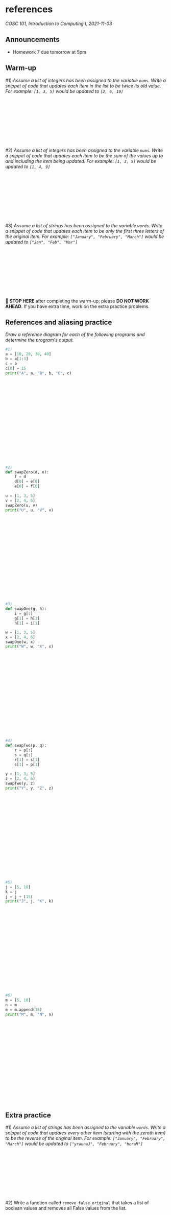 # references
_COSC 101, Introduction to Computing I, 2021-11-03_

## Announcements
* Homework 7 due tomorrow at 5pm

## Warm-up
\#1) *Assume a list of integers has been assigned to the variable `nums`. Write a snippet of code that updates each item in the list to be twice its old value. For example: `[1, 3, 5]` would be updated to `[2, 6, 10]`*

<p style="height:10em;"></p>

\#2) *Assume a list of integers has been assigned to the variable `nums`. Write a snippet of code that updates each item to be the sum of the values up to and including the item being updated. For example: `[1, 3, 5]` would be updated to `[1, 4, 9]`*

<p style="height:10em;"></p>

\#3) *Assume a list of strings has been assigned to the variable `words`. Write a snippet of code that updates each item to be only the first three letters of the original item. For example: `["January", "February", "March"]` would be updated to `["Jan", "Feb", "Mar"]`*

<p style="height:10em;"></p>

🛑 **STOP HERE** after completing the warm-up; please **DO NOT WORK AHEAD**. If you have extra time, work on the extra practice problems.

<div style="page-break-after:always;"></div>

## References and aliasing practice
_Draw a reference diagram for each of the following programs and determine the program's output._


```python
#1)
a = [10, 20, 30, 40]
b = a[1:3]
c = b
c[0] = 15
print("A", a, "B", b, "C", c)
```

<p style="height:18em;"></p>


```python
#2)
def swapZero(d, e):
    f = d
    d[0] = e[0]
    e[0] = f[0]
    
u = [1, 3, 5]
v = [2, 4, 6]
swapZero(u, v)
print("U", u, "V", v)
```

<p style="height:18em;"></p>

<div style="page-break-after:always;"></div>


```python
#3)
def swapOne(g, h):
    i = g[:]
    g[1] = h[1]
    h[1] = i[1]

w = [1, 3, 5]
x = [2, 4, 6]
swapOne(w, x)
print("W", w, "X", x)
```

<p style="height:18em;"></p>


```python
#4)
def swapTwo(p, q):
    r = p[:]
    s = q[:]
    r[1] = s[1]
    s[1] = p[1]
    
y = [1, 3, 5]
z = [2, 4, 6]
swapTwo(y, z)
print("Y", y, "Z", z)
```

<p style="height:18em;"></p>

<div style="page-break-after:always;"></div>


```python
#5)
j = [5, 10]
k = j
j = j + [15]
print("J", j, "K", k)
```

<p style="height:18em;"></p>


```python
#6)
m = [5, 10]
n = m
m = m.append(15)
print("M", m, "N", n)
```

<p style="height:18em;"></p>

<div style="page-break-after:always;"></div>

## Extra practice

\#1) *Assume a list of strings has been assigned to the variable `words`. Write a snippet of code that updates every other item (starting with the zeroth item) to be the reverse of the original item. For example: `["January", "February", "March"]` would be updated to `["yraunaJ", "February", "hcraM"]`*

<p style="height:10em;"></p>

\#2) Write a function called `remove_false_original` that takes a list of boolean values and removes all False values from the list.

<p style="height:20em;"></p>

\#3) Write a function called `remove_false_copy` that takes a list of boolean values and returns a copy of the list with all False values removed. The original list should not be modified.

<p style="height:20em;"></p>
